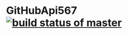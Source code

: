# GitHubApi567[![build status of master](https://travis-ci.org/bryansun96/GitHubApi567.svg?branch=HW05a_Mocking)](https://travis-ci.org/bryansun96/GitHubApi567)
